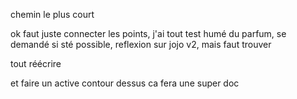 chemin le plus court 

ok faut juste connecter les points, j'ai tout test humé du parfum, se demandé si sté possible, reflexion sur jojo v2, mais faut trouver

tout réécrire

et faire un active contour dessus ca fera une super doc 
 



 
































